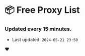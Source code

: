 # :package: Free Proxy List
### Updated every 15 minutes.

- Last updated: `2024-05-21 23:50`

:heart:

